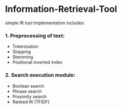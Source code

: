 # Information-Retrieval-Tool
simple IR tool Implementation includes: 
### 1. Preprocessing of text: 
  * Tokenization
  * Stopping
  * Stemming
  * Positional inverted index

### 2. Search execution module:
  * Boolean search
  * Phrase search
  * Proximity search
  * Ranked IR (TFIDF)

